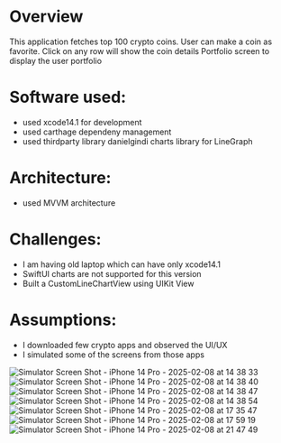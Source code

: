 # Overview

This application fetches top 100 crypto coins.
User can make a coin as favorite.
Click on any row will show the coin details
Portfolio screen to display the user portfolio


# Software used:

- used xcode14.1 for development
- used carthage dependeny management
- used thirdparty library danielgindi charts library for LineGraph


# Architecture:

- used MVVM architecture

# Challenges:
- I am having old laptop which can have only xcode14.1
- SwiftUI charts are not supported for this version
- Built a CustomLineChartView using UIKit View


# Assumptions:
- I downloaded few crypto apps and observed the UI/UX
- I simulated some of the screens from those apps


![Simulator Screen Shot - iPhone 14 Pro - 2025-02-08 at 14 38 33](https://github.com/user-attachments/assets/4e34aebf-377a-41c4-99b1-35203649a5c0)
![Simulator Screen Shot - iPhone 14 Pro - 2025-02-08 at 14 38 40](https://github.com/user-attachments/assets/20019e80-172a-438e-8560-9e051768453b)
![Simulator Screen Shot - iPhone 14 Pro - 2025-02-08 at 14 38 47](https://github.com/user-attachments/assets/16c7d1db-2a81-4d8f-8111-bd226804b75e)
![Simulator Screen Shot - iPhone 14 Pro - 2025-02-08 at 14 38 54](https://github.com/user-attachments/assets/3592989d-6401-4ebc-9415-9943278cbf2b)
![Simulator Screen Shot - iPhone 14 Pro - 2025-02-08 at 17 35 47](https://github.com/user-attachments/assets/65b4cd65-05e8-44f2-9ca8-4ca36ef62a8c)
![Simulator Screen Shot - iPhone 14 Pro - 2025-02-08 at 17 59 19](https://github.com/user-attachments/assets/71618ae4-22b6-40f0-9ff2-0793daccabd8)
![Simulator Screen Shot - iPhone 14 Pro - 2025-02-08 at 21 47 49](https://github.com/user-attachments/assets/6f43bbd6-071e-4edf-9de9-2fe1223919f7)


